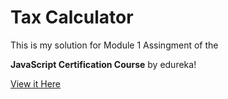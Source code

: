 <h1>Tax Calculator</h1>

<p>This is my solution for Module 1 Assingment of the</p>
<p><strong>JavaScript Certification Course</strong> by edureka!</p>

<a href="https://esteecodes.github.io/Tax-Calculator-module-1-assignment-edureca/" target="_blank">View it Here</a>


